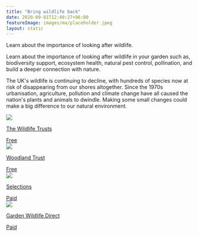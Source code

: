 ```yaml
---
title: "Bring wildlife back"
date: 2020-09-01T12:49:27+06:00
featureImage: images/ma/placeholder.jpeg
layout: static
---
```


Learn about the importance of looking after wildlife.

Learn about the importance of looking after wildlife in your garden such as, biodiversity support, ecosystem health, natural pest control, pollination, and build a deeper connection with nature.

The UK's wildlife is continuing to decline, with hundreds of species now at risk of disappearing from our shores altogether.  Since the 1970s urbanisation, agriculture, pollution and climate change have all caused the nation's plants and animals to dwindle. Making some small changes could make a big difference to our natural environment.

<a class="ma-link" href="https://www.wildlifetrusts.org/"><div class="ma-card ma-card-Community"><div class="ma-icon"><img src ="/images/icon-check.png"/></div><div class="ma-name"><p>The Wildlife Trusts</p></div><div class="ma-paid-text"><span>Free</span></div></div></a><a class="ma-link" href="https://www.woodlandtrust.org.uk/"><div class="ma-card ma-card-Community"><div class="ma-icon"><img src ="/images/icon-check.png"/></div><div class="ma-name"><p>Woodland Trust</p></div><div class="ma-paid-text"><span>Free</span></div></div></a><a class="ma-link" href="https://www.selections.com/birds-and-wildlife/wildlife-habitats-houses"><div class="ma-card ma-card-Community"><div class="ma-icon"><img src ="/images/icon-pound.png"/></div><div class="ma-name"><p>Selections</p></div><div class="ma-paid-text"><span>Paid</span></div></div></a><a class="ma-link" href="https://www.awin1.com/cread.php?awinmid=6046&awinaffid=1198638&ued=https%3A%2F%2Fwww.gardenwildlifedirect.co.uk%2F"><div class="ma-card ma-card-Community"><div class="ma-icon"><img src ="/images/icon-pound.png"/></div><div class="ma-name"><p>Garden Wildlife Direct</p></div><div class="ma-paid-text"><span>Paid</span></div></div></a>  

<br/><br/>






